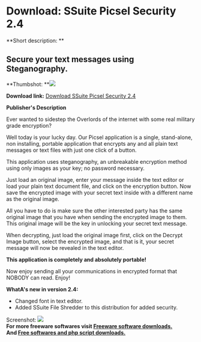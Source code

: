 # Download: SSuite Picsel Security 2.4

**Short description: **

## Secure your text messages using Steganography.

  
**Thumbshot: **![](http://www.freewarefiles.com/screenshot/ssuitepicsel_md.jpg)   
  
**Download link:** [Download SSuite Picsel Security 2.4](http://freesoftwares.boysofts.com/SSuite-Office-Picsel_program_90426.html)  
  

**Publisher's Description**  
  

Ever wanted to sidestep the Overlords of the internet with some real military
grade encryption?

Well today is your lucky day. Our Picsel application is a single, stand-alone,
non installing, portable application that encrypts any and all plain text
messages or text files with just one click of a button.

This application uses steganography, an unbreakable encryption method using
only images as your key; no password necessary.

Just load an original image, enter your message inside the text editor or load
your plain text document file, and click on the encryption button. Now save
the encrypted image with your secret text inside with a different name as the
original image.

All you have to do is make sure the other interested party has the same
original image that you have when sending the encrypted image to them. This
original image will be the key in unlocking your secret text message.

When decrypting, just load the original image first, click on the Decrypt
Image button, select the encrypted image, and that is it, your secret message
will now be revealed in the text editor.

**This application is completely and absolutely portable!**

Now enjoy sending all your communications in encrypted format that NOBODY can
read. Enjoy!

**WhatA's new in version 2.4:**

  * Changed font in text editor. 
  * Added SSuite File Shredder to this distribution for added security. 

  
  
Screenshot: ![](http://www.freewarefiles.com/screenshot/ssuitepicsel.jpg)  
**For more freeware softwares visit [Freeware software downloads.](http://freesoftwares.boysofts.com/)**   
**And [Free softwares and php script downloads.](http://www.boysofts.com/)**

